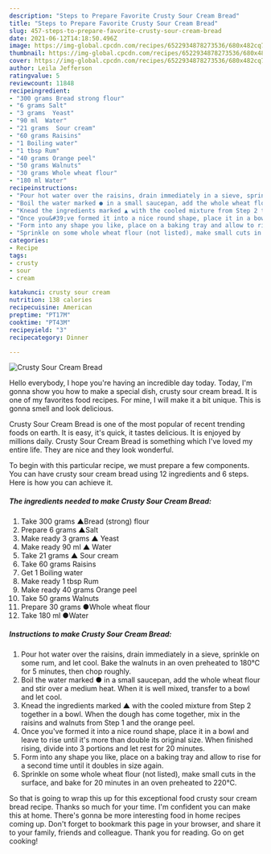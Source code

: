 ```yaml
---
description: "Steps to Prepare Favorite Crusty Sour Cream Bread"
title: "Steps to Prepare Favorite Crusty Sour Cream Bread"
slug: 457-steps-to-prepare-favorite-crusty-sour-cream-bread
date: 2021-06-12T14:18:50.496Z
image: https://img-global.cpcdn.com/recipes/6522934878273536/680x482cq70/crusty-sour-cream-bread-recipe-main-photo.jpg
thumbnail: https://img-global.cpcdn.com/recipes/6522934878273536/680x482cq70/crusty-sour-cream-bread-recipe-main-photo.jpg
cover: https://img-global.cpcdn.com/recipes/6522934878273536/680x482cq70/crusty-sour-cream-bread-recipe-main-photo.jpg
author: Leila Jefferson
ratingvalue: 5
reviewcount: 11848
recipeingredient:
- "300 grams Bread strong flour"
- "6 grams Salt"
- "3 grams  Yeast"
- "90 ml  Water"
- "21 grams  Sour cream"
- "60 grams Raisins"
- "1 Boiling water"
- "1 tbsp Rum"
- "40 grams Orange peel"
- "50 grams Walnuts"
- "30 grams Whole wheat flour"
- "180 ml Water"
recipeinstructions:
- "Pour hot water over the raisins, drain immediately in a sieve, sprinkle on some rum, and let cool. Bake the walnuts in an oven preheated to 180℃ for 5 minutes, then chop roughly."
- "Boil the water marked ● in a small saucepan, add the whole wheat flour and stir over a medium heat. When it is well mixed, transfer to a bowl and let cool."
- "Knead the ingredients marked ▲ with the cooled mixture from Step 2 together in a bowl. When the dough has come together, mix in the raisins and walnuts from Step 1 and the orange peel."
- "Once you&#39;ve formed it into a nice round shape, place it in a bowl and leave to rise until it&#39;s more than double its original size. When finished rising, divide into 3 portions and let rest for 20 minutes."
- "Form into any shape you like, place on a baking tray and allow to rise for a second time until it doubles in size again."
- "Sprinkle on some whole wheat flour (not listed), make small cuts in the surface, and bake for 20 minutes in an oven preheated to 220℃."
categories:
- Recipe
tags:
- crusty
- sour
- cream

katakunci: crusty sour cream 
nutrition: 138 calories
recipecuisine: American
preptime: "PT17M"
cooktime: "PT43M"
recipeyield: "3"
recipecategory: Dinner

---
```



![Crusty Sour Cream Bread](https://img-global.cpcdn.com/recipes/6522934878273536/680x482cq70/crusty-sour-cream-bread-recipe-main-photo.jpg)

Hello everybody, I hope you're having an incredible day today. Today, I'm gonna show you how to make a special dish, crusty sour cream bread. It is one of my favorites food recipes. For mine, I will make it a bit unique. This is gonna smell and look delicious.



Crusty Sour Cream Bread is one of the most popular of recent trending foods on earth. It is easy, it's quick, it tastes delicious. It is enjoyed by millions daily. Crusty Sour Cream Bread is something which I've loved my entire life. They are nice and they look wonderful.


To begin with this particular recipe, we must prepare a few components. You can have crusty sour cream bread using 12 ingredients and 6 steps. Here is how you can achieve it.

<!--inarticleads1-->

##### The ingredients needed to make Crusty Sour Cream Bread:

1. Take 300 grams ▲Bread (strong) flour
1. Prepare 6 grams ▲Salt
1. Make ready 3 grams ▲ Yeast
1. Make ready 90 ml ▲ Water
1. Take 21 grams ▲ Sour cream
1. Take 60 grams Raisins
1. Get 1 Boiling water
1. Make ready 1 tbsp Rum
1. Make ready 40 grams Orange peel
1. Take 50 grams Walnuts
1. Prepare 30 grams ●Whole wheat flour
1. Take 180 ml ●Water




<!--inarticleads2-->

##### Instructions to make Crusty Sour Cream Bread:

1. Pour hot water over the raisins, drain immediately in a sieve, sprinkle on some rum, and let cool. Bake the walnuts in an oven preheated to 180℃ for 5 minutes, then chop roughly.
1. Boil the water marked ● in a small saucepan, add the whole wheat flour and stir over a medium heat. When it is well mixed, transfer to a bowl and let cool.
1. Knead the ingredients marked ▲ with the cooled mixture from Step 2 together in a bowl. When the dough has come together, mix in the raisins and walnuts from Step 1 and the orange peel.
1. Once you&#39;ve formed it into a nice round shape, place it in a bowl and leave to rise until it&#39;s more than double its original size. When finished rising, divide into 3 portions and let rest for 20 minutes.
1. Form into any shape you like, place on a baking tray and allow to rise for a second time until it doubles in size again.
1. Sprinkle on some whole wheat flour (not listed), make small cuts in the surface, and bake for 20 minutes in an oven preheated to 220℃.




So that is going to wrap this up for this exceptional food crusty sour cream bread recipe. Thanks so much for your time. I'm confident you can make this at home. There's gonna be more interesting food in home recipes coming up. Don't forget to bookmark this page in your browser, and share it to your family, friends and colleague. Thank you for reading. Go on get cooking!
